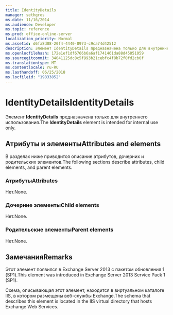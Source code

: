 ```yaml
---
title: IdentityDetails
manager: sethgros
ms.date: 11/16/2014
ms.audience: Developer
ms.topic: reference
ms.prod: office-online-server
localization_priority: Normal
ms.assetid: d6fa8d08-20f4-4440-8973-c9ca74d42512
description: Элемент IdentityDetails предназначена только для внутреннего использования.
ms.openlocfilehash: 172e1ef1df6766b6a6af1741461da88d45851059
ms.sourcegitcommit: 34041125dc8c5f993b21cebfc4f8b72f0fd2cb6f
ms.translationtype: MT
ms.contentlocale: ru-RU
ms.lasthandoff: 06/25/2018
ms.locfileid: "19833852"
---
```

# <a name="identitydetails"></a><span data-ttu-id="40b6e-103">IdentityDetails</span><span class="sxs-lookup"><span data-stu-id="40b6e-103">IdentityDetails</span></span>

<span data-ttu-id="40b6e-104">Элемент **IdentityDetails** предназначена только для внутреннего использования.</span><span class="sxs-lookup"><span data-stu-id="40b6e-104">The **IdentityDetails** element is intended for internal use only.</span></span> 

## <a name="attributes-and-elements"></a><span data-ttu-id="40b6e-105">Атрибуты и элементы</span><span class="sxs-lookup"><span data-stu-id="40b6e-105">Attributes and elements</span></span>

<span data-ttu-id="40b6e-106">В разделах ниже приводится описание атрибутов, дочерних и родительских элементов.</span><span class="sxs-lookup"><span data-stu-id="40b6e-106">The following sections describe attributes, child elements, and parent elements.</span></span>
  
### <a name="attributes"></a><span data-ttu-id="40b6e-107">Атрибуты</span><span class="sxs-lookup"><span data-stu-id="40b6e-107">Attributes</span></span>

<span data-ttu-id="40b6e-108">Нет.</span><span class="sxs-lookup"><span data-stu-id="40b6e-108">None.</span></span>
  
### <a name="child-elements"></a><span data-ttu-id="40b6e-109">Дочерние элементы</span><span class="sxs-lookup"><span data-stu-id="40b6e-109">Child elements</span></span>

<span data-ttu-id="40b6e-110">Нет.</span><span class="sxs-lookup"><span data-stu-id="40b6e-110">None.</span></span>
  
### <a name="parent-elements"></a><span data-ttu-id="40b6e-111">Родительские элементы</span><span class="sxs-lookup"><span data-stu-id="40b6e-111">Parent elements</span></span>

<span data-ttu-id="40b6e-112">Нет.</span><span class="sxs-lookup"><span data-stu-id="40b6e-112">None.</span></span>
  
## <a name="remarks"></a><span data-ttu-id="40b6e-113">Замечания</span><span class="sxs-lookup"><span data-stu-id="40b6e-113">Remarks</span></span>

<span data-ttu-id="40b6e-114">Этот элемент появился в Exchange Server 2013 с пакетом обновления 1 (SP1).</span><span class="sxs-lookup"><span data-stu-id="40b6e-114">This element was introduced in Exchange Server 2013 Service Pack 1 (SP1).</span></span>
  
<span data-ttu-id="40b6e-115">Схема, описывающая этот элемент, находится в виртуальном каталоге IIS, в котором размещены веб-службы Exchange.</span><span class="sxs-lookup"><span data-stu-id="40b6e-115">The schema that describes this element is located in the IIS virtual directory that hosts Exchange Web Services.</span></span>
  

